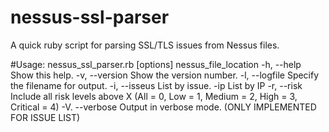 # nessus-ssl-parser
A quick ruby script for parsing SSL/TLS issues from Nessus files.

#Usage: 
  nessus_ssl_parser.rb [options] nessus_file_location
   -h, --help       Show this help.
   -v, --version    Show the version number.
   -l, --logfile    Specify the filename for output.
   -i, --isseus     List by issue.
   -ip              List by IP 
   -r, --risk       Include all risk levels above X (All = 0, Low = 1, Medium = 2, High = 3, Critical = 4)
   -V. --verbose    Output in verbose mode. (ONLY IMPLEMENTED FOR ISSUE LIST)
